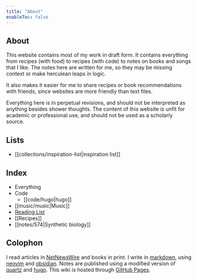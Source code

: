 ```yaml
---
title: "About"
enableToc: false
---
```

## About
This website contains most of my work in draft form.
It contains everything from recipes (with food) to recipes (with code) to notes on books and songs that I like.
The notes here are written for me, so they may be missing context or make herculean leaps in logic.

It also makes it easier for me to share recipes or book recommendations with friends, since websites are more friendly than text files.

Everything here is in perpetual revisions, and should not be interpreted as anything besides shower thoughts. The content of this website is unfit for academic or professional use, and should not be used as a scholarly source.

## Lists
- [[collections/inspiration-list|inspiration list]]

## Index
- Everything
- Code
	- [[code/hugo|hugo]]
- [[music/music|Music]]
- [Reading List](/books/)
- [[Recipes]]
- [[notes/574|Synthetic biology]]

## Colophon
I read articles in [NetNewsWire](https://netnewswire.com) and books in print.
I write in [markdown](https://www.markdownguide.org/), using [neovim](https://neovim.io/) and [obsidian](https://obsidian.md).
Notes are published using a modified version of [quartz](https://quartz.jzhao.xyz/) and [hugo](https://gohugo.io).
This wiki is hosted through [GitHub Pages](https://pages.github.com/).